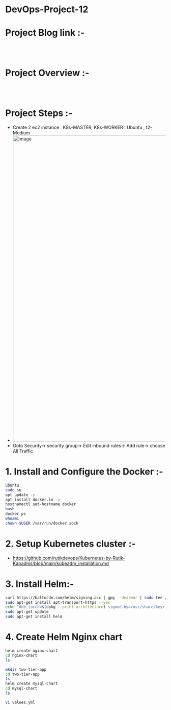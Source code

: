 # DevOps-Project-12
# Project Blog link :-
<br></br>

# Project Overview :-
<br></br>

# Project Steps :-
- Create 2 ec2 instance : K8s-MASTER, K8s-WORKER  : Ubuntu , t2-Medium
- <img width="960" alt="image" src="https://github.com/rutikdevops/DevOps-Project-7/assets/109506158/aea1ee5d-e3d0-46e0-911d-b358f1f7016c">
- Goto Security-> security group-> Edit inbound rules-> Add rule-> choose All Traffic

# 1. Install and Configure the Docker :-
```bash
ubuntu
sudo su
apt update -y
apt install docker.io -y
hostnamectl set-hostname docker
bash
docker ps
whoami
chown $USER /var/run/docker.sock
```

# 2. Setup Kubernetes cluster :-
- https://github.com/rutikdevops/Kubernetes-by-Rutik-Kapadnis/blob/main/kubeadm_installation.md 

# 3. Install Helm:-
```bash
curl https://baltocdn.com/helm/signing.asc | gpg --dearmor | sudo tee /usr/share/keyrings/helm.gpg > /dev/null
sudo apt-get install apt-transport-https --yes
echo "deb [arch=$(dpkg --print-architecture) signed-by=/usr/share/keyrings/helm.gpg] https://baltocdn.com/helm/stable/debian/ all main" | sudo tee /etc/apt/sources.list.d/helm-stable-debian.list
sudo apt-get update
sudo apt-get install helm
```

# 4. Create Helm Nginx chart
```bash
helm create nginx-chart
cd nginx-chart
ls
```
```bash
mkdir two-tier-app
cd two-tier-app
ls
helm create mysql-chart
cd mysql-chart
ls
```
```bash
vi values.yml
```














